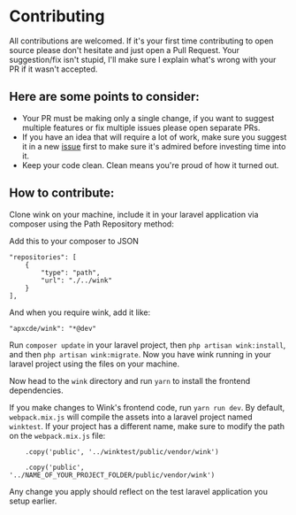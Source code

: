 # Contributing

All contributions are welcomed. If it's your first time contributing to open source please don't hesitate and just open a Pull Request. Your suggestion/fix isn't stupid, I'll make sure I explain what's wrong with your PR if it wasn't accepted.

## Here are some points to consider:

- Your PR must be making only a single change, if you want to suggest multiple features or fix multiple issues please open separate PRs.
- If you have an idea that will require a lot of work, make sure you suggest it in a new [issue](https://github.com/apxcde/wink/issues) first to make sure it's admired before investing time into it.
- Keep your code clean. Clean means you're proud of how it turned out.

## How to contribute:

Clone wink on your machine, include it in your laravel application via composer using the Path Repository method:

Add this to your composer to JSON

```
"repositories": [
    {
        "type": "path",
        "url": "./../wink"
    }
],
```

And when you require wink, add it like:

```
"apxcde/wink": "*@dev"
```

Run `composer update` in your laravel project, then `php artisan wink:install`, and then `php artisan wink:migrate`. Now you have wink running in your laravel project using the files on your machine.

Now head to the `wink` directory and run `yarn` to install the frontend dependencies.

If you make changes to Wink's frontend code, run `yarn run dev`. By default, `webpack.mix.js` will compile the assets into a laravel project named `winktest`. If your project has a different name, make sure to modify the path on the `webpack.mix.js` file:

```
    .copy('public', '../winktest/public/vendor/wink')
```
```
    .copy('public', '../NAME_OF_YOUR_PROJECT_FOLDER/public/vendor/wink')
```


Any change you apply should reflect on the test laravel application you setup earlier.
